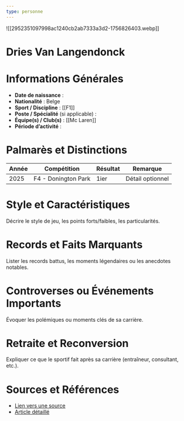 ```yaml
---
type: personne
---
```

![[2952351097998ac1240cb2ab7333a3d2-1756826403.webp]]
# Dries Van Langendonck

# Informations Générales
- **Date de naissance** :  
- **Nationalité** :  Belge
- **Sport / Discipline** :  [[F1]]
- **Poste / Spécialité** (si applicable) :  
- **Équipe(s) / Club(s)** :  [[Mc Laren]]
- **Période d’activité** :  

# Palmarès et Distinctions
| Année | Compétition         | Résultat | Remarque         |
| ----- | ------------------- | -------- | ---------------- |
| 2025  | F4 - Donington Park | 1ier     | Détail optionnel |

# Style et Caractéristiques
Décrire le style de jeu, les points forts/faibles, les particularités.

# Records et Faits Marquants
Lister les records battus, les moments légendaires ou les anecdotes notables.

# Controverses ou Événements Importants
Évoquer les polémiques ou moments clés de sa carrière.

# Retraite et Reconversion
Expliquer ce que le sportif fait après sa carrière (entraîneur, consultant, etc.).

# Sources et Références
- [Lien vers une source](#)
- [Article détaillé](#)
